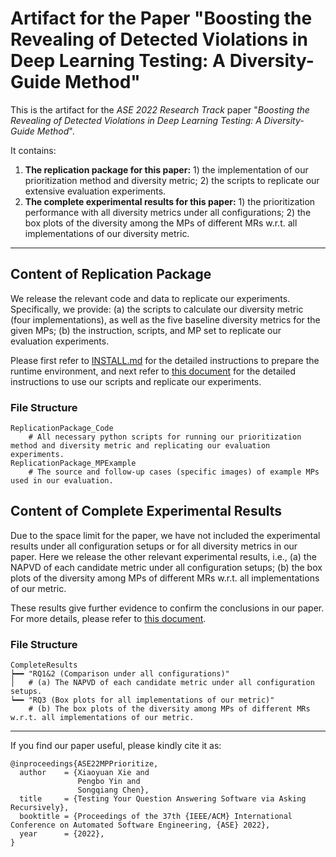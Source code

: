 # **Artifact for the Paper "Boosting the Revealing of Detected Violations in Deep Learning Testing: A Diversity-Guide Method"**

This is the artifact for the *ASE 2022 Research Track* paper "*Boosting the Revealing of Detected Violations in Deep Learning Testing: A Diversity-Guide Method*".

It contains:

1. **The replication package for this paper:** 1) the implementation of our prioritization method and diversity metric; 2) the scripts to replicate our extensive evaluation experiments.
2. **The complete experimental results for this paper:** 1) the prioritization performance with all diversity metrics under all configurations; 2) the box plots of the diversity among the MPs of different MRs w.r.t. all implementations of our diversity metric.


------


## Content of Replication Package

We release the relevant code and data to replicate our experiments. Specifically, we provide: (a) the scripts to calculate our diversity metric (four implementations), as well as the five baseline diversity metrics for the given MPs; (b) the instruction, scripts, and MP set to replicate our evaluation experiments. 

Please first refer to [INSTALL.md](INSTALL.md) for the detailed instructions to prepare the runtime environment, and next refer to [this document](ReplicationPackage_Code/README.md) for the detailed instructions to use our scripts and replicate our experiments.

### File Structure

```
ReplicationPackage_Code
    # All necessary python scripts for running our prioritization method and diversity metric and replicating our evaluation experiments.
ReplicationPackage_MPExample
    # The source and follow-up cases (specific images) of example MPs used in our evaluation.
```


## Content of Complete Experimental Results

Due to the space limit for the paper, we have not included the experimental results under all configuration setups or for all diversity metrics in our paper. Here we release the other relevant experimental results, i.e., (a) the NAPVD of each candidate metric under all configuration setups; (b) the box plots of the diversity among MPs of different MRs w.r.t. all implementations of our metric.

These results give further evidence to confirm the conclusions in our paper. For more details, please refer to [this document](CompleteResults/README.md).


### File Structure

```
CompleteResults
┝━━ "RQ1&2 (Comparison under all configurations)"
│   # (a) The NAPVD of each candidate metric under all configuration setups.
┕━━ "RQ3 (Box plots for all implementations of our metric)"
    # (b) The box plots of the diversity among MPs of different MRs w.r.t. all implementations of our metric.
```

------

If you find our paper useful, please kindly cite it as:
```
@inproceedings{ASE22MPPrioritize,
  author    = {Xiaoyuan Xie and
               Pengbo Yin and
               Songqiang Chen},
  title     = {Testing Your Question Answering Software via Asking Recursively},
  booktitle = {Proceedings of the 37th {IEEE/ACM} International Conference on Automated Software Engineering, {ASE} 2022},
  year      = {2022},
}
```